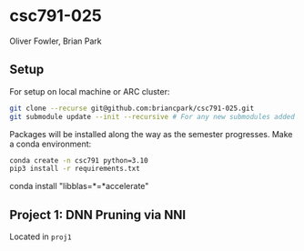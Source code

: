 # csc791-025

Oliver Fowler, Brian Park

## Setup
For setup on local machine or ARC cluster:
```sh
git clone --recurse git@github.com:briancpark/csc791-025.git
git submodule update --init --recursive # For any new submodules added to the repo
```

Packages will be installed along the way as the semester progresses. Make a conda environment:
```sh
conda create -n csc791 python=3.10
pip3 install -r requirements.txt
```

conda install "libblas=*=*accelerate"

## Project 1: DNN Pruning via NNI
Located in `proj1`

